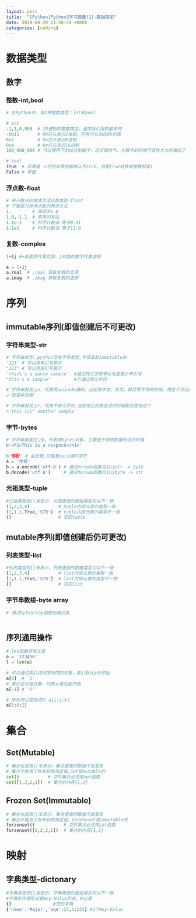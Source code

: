 ```yaml
---
layout: post
title:  "[Python]Python3学习摘要(1)-数据类型"
date: 2019-08-20 11:59:49 +0800
categories: [coding]
---
```


# 数据类型
## 数字
### 整数-int,bool
``` python
# 在Python中，有2种整数类型：int和bool

# int
-1,1,0,999  # 10进制的整数类型，通常我们用的最多的
-0b11       # 0b打头表示2进制，符号可以加在0b前面
0o7         # 0o打头表示8进制
0xa         # 0x打头表示16进制
100_000_000 # 可以使用下划线分割数字，这点很帅气，大数字的时候可读性大大的增加了

# bool
True  # 非零值 ※任何非零值都被认为True，但是True转换成整数就是1
False # 零值
```

### 浮点数-float
```python
# 带小数点的被成为浮点数类型-float
# 下面是几种浮点数的表示方法
1.        # 等同于1.0
1.0,-1.1  # 常用的写法
1.1e-1    # 科学计数法 等于0.11
1.1e1     # 科学计数法 等于11.0
```

### 复数-complex
```python
1+1j #+前面的代表实部，j前面的数字代表虚部

a = 1+1j
a.real  # .real 获取复数的实部
a.imag  # .imag 获取复数的虚部
```

# 序列
## immutable序列(即值创建后不可更改)
### 字符串类型-str
``` python
# 字符串类型，python没有字符类型,字符串是immutable的
'123' # 可以用单引号表示
"123" # 可以用双引号表示
'this\'s a quote sample'  #通过转义字符单引号里表示单引号
"this's a sample"         #不通过转义字符

# 字符串前加上u，代表用unicode编码，比如有中文，日文，韩文等字符的时候，用这个可以防止乱码
u'我是中文呀'

# 字符串前加上r，代表不转义字符,当使用正则表达式的时候配合使用这个
r'this is\" another sample '
```

### 字节-bytes
``` python
# 字符串前面加上b，代表用bytes对象，主要用于网络数据传送的时候
b'<h1>This is a respnse</h1>'

b'你好' # 会出错,只能是asci编码字符
a = '你好'
b = a.encode('utf-8') # 通过encode函数可以让str -> byte
b.decode('utf-8')     # 通过decode函数可以让byte -> str
```

### 元祖类型-tuple
```python
#元祖类型用()来表示，元祖里面的数组类型可以不一致
(1,2,3,4)           # tuple内部元素的类型一致  
(1,1.1,True,'STR')  # tuple内部元素的类型不一致
()                  # 空的tuple
```

## mutable序列(即值创建后仍可更改)
### 列表类型-list
```python
#列表类型用[]来表示，列表里面的数据类型可以不一致
[1,2,3,4]           # list内部元素的类型一致  
[1,1.1,True,'STR']  # list内部元素的类型不一致
[]                  # 空的list
```

### 字节串数组-byte array
```python
# 通过bytearray函数创建对象



```

## 序列通用操作
```Python
# len函数获取长度
a = '123456'
l = len(a) 

# 可以通过索引访问序列内的对象，索引默认从0开始
a[0]  # '1'
# 索引也可是负数，代表从最后面开始
a[-1] # '6'

# 序列可以使用切片 a[i:j:k] 
a[1:6:2]
```

# 集合
## Set(Mutable)
```python
# 集合也是用{}来表示，集合里面的数值不会重复
# 集合不能用下标来获取指定值,Set是mutable的
set()           # 空的集合必须用set函数
set([1,2,2,1])  # 集合的内容{1,2}
```
## Frozen Set(Immutable)
```python
# 集合也是用{}来表示，集合里面的数值不会重复
# 集合不能用下标来获取指定值，Frozenset是immutable的
forzenset()           # 空的集合必须用set函数
forzenset([1,2,2,1])  # 集合的内容{1,2}
```

# 映射
## 字典类型-dictonary
```python
#字典类型用{}来表示，字典里面的数组类型可以不一致
#字典的存储形式是Key-Value形式，Key是
{}                #空的字典
{'name':'Major','age':27,3:123} #3个Key-Value
```
